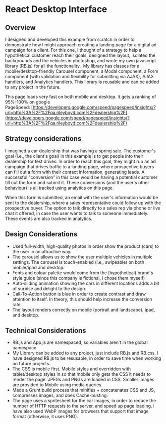 # React Desktop Interface #

## Overview ##

I designed and developed this example from scratch in order to demonstrate how I might approach creating a landing page for a digital ad campaign for a client. For this one, I thought of a strategy to help a hypothetical customer reach their goals, designed the layout, isolated the backgrounds and the vehicles in photoshop, and wrote my own javascript library (RB.js) for all the functionality.  My library has classes for a mobile/desktop-friendly Carousel component, a Modal component, a Form component (with validation and flexibility for submitting via AJAX), AJAX handlers, and Analytics handlers. This library is reusable and can be added to any project in the future.

This page loads very fast on both mobile and desktop. It gets a ranking of 95%-100% on google PageSpeed: [https://developers.google.com/speed/pagespeed/insights/?url=http%3A%2F%2Fqa.rileyboyd.com%2Fdealership%2F](https://developers.google.com/speed/pagespeed/insights/?url=http%3A%2F%2Fqa.rileyboyd.com%2Fdealership%2F)

## Strategy considerations ##
I imagined a car dealership that was having a spring sale. The customer's goal (i.e., the client's goal) in this example is to get people into their dealership for test drives. In order to reach this goal, they might run an ad campaign that drives traffic to a landing page, where prospective buyers can fill out a form with their contact information, generating leads. A successful "conversion" in this case would be having a potential customer fill out the form and submit it. These conversions (and the user's other behaviour) is all tracked using analytics on this page.

When this form is submitted, an email with the user's information would be sent to the dealership, where a sales representative could follow up with the prospective buyer. The option to talk directly to a sales rep via phone or live chat it offered, in case the user wants to talk to someone immediately. These events are also tracked in analytics.

## Design Considerations ##
* Used full-width, high-quality photos in order show the product (cars) to the user in an attractive way.
* The carousel allows us to show the user multiple vehicles in multiple settings. The carousel is touch-enabled (i.e., swipeable) on both mobile/ipad and desktop.
* Fonts and colour palette would come from the (hypothetical) brand's style guide (since this company is fictional, I chose them myself)
* Auto-sliding animation showing the cars in different locations adds a bit of surpise and delight to the design.
* Call-To-Action button is blue in order to create contrast and draw attention to itself. In theory, this should help increase the conversion rate.
* The layout renders correctly on mobile (portrait and landscape), ipad, and desktop.

## Technical Considerations ##
* RB.js and App.js are namespaced, so variables aren't in the global namespace
* My Library can be added to any project, just include RB.js and RB.css. I have designed RB.js to be resusable, in order to save time when working on future projects.
* The CSS is mobile first. Mobile styles and overridden with tablet/desktop styles in so that mobile only gets the CSS it needs to render the page. JPEGs and PNGs are loaded in CSS. Smaller images are provided to Mobile using media queries.
* Made a Grunt build process that minifies + concatenates CSS and JS, compresses images, and does Cache-busting. 
* The page uses a spritesheet for the car images, in order to reduce the number of HTTP requests to the server, and speed up page loading. I have also used WebP images for browsers that support that image format (otherwise, it uses PNG).
